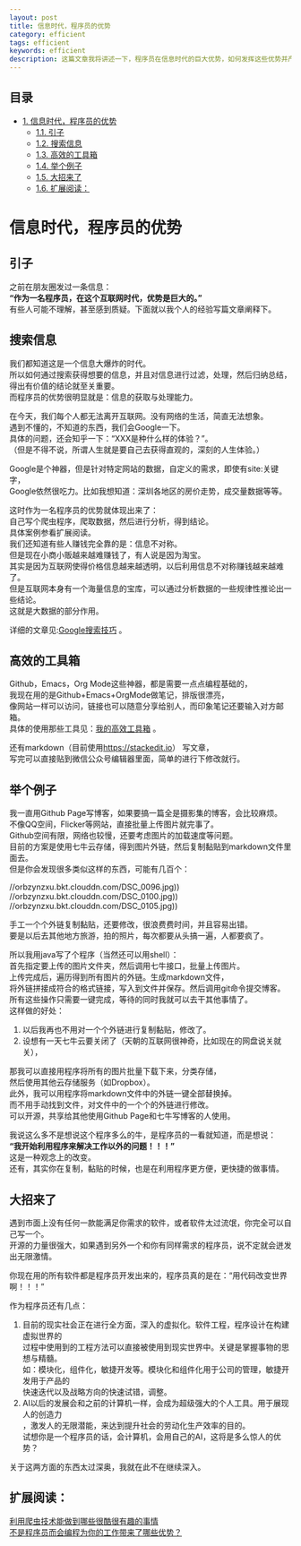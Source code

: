 ```yaml
---
layout: post
title: 信息时代，程序员的优势
category: efficient
tags: efficient
keywords: efficient
description: 这篇文章我将讲述一下，程序员在信息时代的巨大优势，如何发挥这些优势并产生价值
---
```


<div id="table-of-contents">
<h2>目录</h2>
<div id="text-table-of-contents">
<ul>
<li><a href="#sec-1">1. 信息时代，程序员的优势</a>
<ul>
<li><a href="#sec-1-1">1.1. 引子</a></li>
<li><a href="#sec-1-2">1.2. 搜索信息</a></li>
<li><a href="#sec-1-3">1.3. 高效的工具箱</a></li>
<li><a href="#sec-1-4">1.4. 举个例子</a></li>
<li><a href="#sec-1-5">1.5. 大招来了</a></li>
<li><a href="#sec-1-6">1.6. 扩展阅读：</a></li>
</ul>
</li>
</ul>
</div>
</div>

# 信息时代，程序员的优势<a id="sec-1" name="sec-1"></a>

## 引子<a id="sec-1-1" name="sec-1-1"></a>

之前在朋友圈发过一条信息：  
**“作为一名程序员，在这个互联网时代，优势是巨大的。”**  
有些人可能不理解，甚至感到质疑。下面就以我个人的经验写篇文章阐释下。  

## 搜索信息<a id="sec-1-2" name="sec-1-2"></a>

我们都知道这是一个信息大爆炸的时代。  
所以如何通过搜索获得想要的信息，并且对信息进行过滤，处理，然后归纳总结，  
得出有价值的结论就至关重要。  
而程序员的优势很明显就是：信息的获取与处理能力。  

在今天，我们每个人都无法离开互联网。没有网络的生活，简直无法想象。  
遇到不懂的，不知道的东西，我们会Google一下。  
具体的问题，还会知乎一下：“XXX是种什么样的体验？”。  
（但是不得不说，所谓人生就是要自己去获得直观的，深刻的人生体验。）  

Google是个神器，但是针对特定网站的数据，自定义的需求，即使有site:关键字，  
Google依然很吃力。比如我想知道：深圳各地区的房价走势，成交量数据等等。  

这时作为一名程序员的优势就体现出来了：  
自己写个爬虫程序，爬取数据，然后进行分析，得到结论。  
具体案例参看扩展阅读。  
我们还知道有些人赚钱完全靠的是：信息不对称。  
但是现在小商小贩越来越难赚钱了，有人说是因为淘宝。  
其实是因为互联网使得价格信息越来越透明，以后利用信息不对称赚钱越来越难了。  
但是互联网本身有一个海量信息的宝库，可以通过分析数据的一些规律性推论出一些结论。  
这就是大数据的部分作用。  

详细的文章见:[Google搜索技巧](http://3gods.com/2017/04/11/Google-Tips.html) 。  

## 高效的工具箱<a id="sec-1-3" name="sec-1-3"></a>

Github，Emacs，Org Mode这些神器，都是需要一点点编程基础的，  
我现在用的是Github+Emacs+OrgMode做笔记，排版很漂亮，  
像网站一样可以访问，链接也可以随意分享给别人，而印象笔记还要输入对方邮箱。  
具体的使用那些工具见：[我的高效工具箱](http://3gods.com/2017/08/27/My-Efficient-Tool-Box.html) 。

还有markdown（目前使用<https://stackedit.io>） 写文章，  
写完可以直接贴到微信公众号编辑器里面，简单的进行下修改就行。  

## 举个例子<a id="sec-1-4" name="sec-1-4"></a>

我一直用Github Page写博客，如果要搞一篇全是摄影集的博客，会比较麻烦。  
不像QQ空间，Flicker等网站，直接批量上传图片就完事了。  
Github空间有限，网络也较慢，还要考虑图片的加载速度等问题。  
目前的方案是使用七牛云存储，得到图片外链，然后复制黏贴到markdown文件里面去。  
但是你会发现很多类似这样的东西，可能有几百个：  

//orbzynzxu.bkt.clouddn.com/DSC_0096.jpg))  
//orbzynzxu.bkt.clouddn.com/DSC_0100.jpg))  
//orbzynzxu.bkt.clouddn.com/DSC_0105.jpg))  

手工一个个外链复制黏贴，还要修改，很浪费费时间，并且容易出错。  
要是以后去其他地方旅游，拍的照片，每次都要从头搞一遍，人都要疯了。  

所以我用java写了个程序（当然还可以用shell）：  
首先指定要上传的图片文件夹，然后调用七牛接口，批量上传图片。  
上传完成后，遍历得到所有图片的外链。生成markdown文件，  
将外链拼接成符合的格式链接，写入到文件并保存。然后调用git命令提交博客。  
所有这些操作只需要一键完成，等待的同时我就可以去干其他事情了。  
这样做的好处：  

1.  以后我再也不用对一个个外链进行复制黏贴，修改了。  
2.  设想有一天七牛云要关闭了（天朝的互联网很神奇，比如现在的网盘说关就关），  

那我可以直接用程序将所有的图片批量下载下来，分类存储，  
然后使用其他云存储服务（如Dropbox）。  
此外，我可以用程序将markdown文件中的外链一键全部替换掉。  
而不用手动找到文件，对文件中的一个个的外链进行修改。  
可以开源，共享给其他使用Github Page和七牛写博客的人使用。  

  我说这么多不是想说这个程序多么的牛，是程序员的一看就知道，而是想说：  
**“我开始利用程序来解决工作以外的问题！！！”**  
  这是一种观念上的改变。    
  还有，其实你在复制，黏贴的时候，也是在利用程序更方便，更快捷的做事情。  

## 大招来了<a id="sec-1-5" name="sec-1-5"></a>

遇到市面上没有任何一款能满足你需求的软件，或者软件太过流氓，你完全可以自己写一个。  
开源的力量很强大，如果遇到另外一个和你有同样需求的程序员，说不定就会迸发出无限激情。  

你现在用的所有软件都是程序员开发出来的，程序员真的是在：“用代码改变世界啊！！！”  

作为程序员还有几点：  
1.  目前的现实社会正在进行全方面，深入的虚拟化。软件工程，程序设计在构建虚拟世界的  
过程中使用到的工程方法可以直接被使用到现实世界中。关键是掌握事物的思想与精髓。  
如：模块化，组件化，敏捷开发等。模块化和组件化用于公司的管理，敏捷开发用于产品的  
快速迭代以及战略方向的快速试错，调整。  
2. AI以后的发展会和之前的计算机一样，会成为超级强大的个人工具。用于展现人的创造力  
，激发人的无限潜能，来达到提升社会的劳动化生产效率的目的。  
试想你是一个程序员的话，会计算机，会用自己的AI，这将是多么惊人的优势？  

关于这两方面的东西太过深奥，我就在此不在继续深入。  

## 扩展阅读：<a id="sec-1-6" name="sec-1-6"></a>

[利用爬虫技术能做到哪些很酷很有趣的事情](https://www.zhihu.com/question/27621722)  
[不是程序员而会编程为你的工作带来了哪些优势？](https://www.zhihu.com/question/52612848)  
